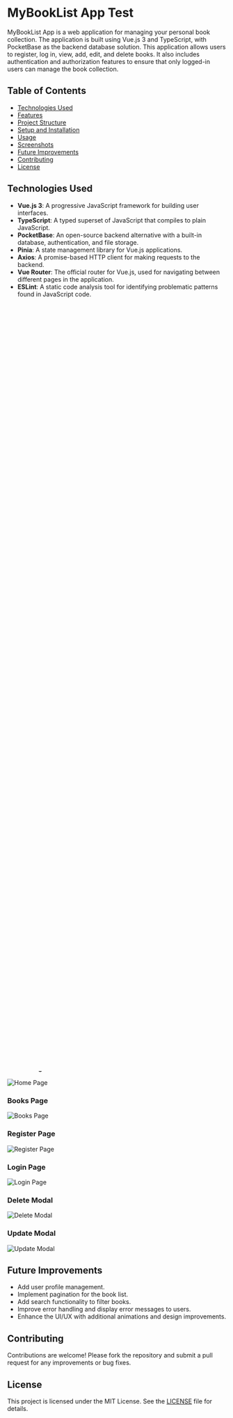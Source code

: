
# MyBookList App Test

MyBookList App is a web application for managing your personal book collection. The application is built using Vue.js 3 and TypeScript, with PocketBase as the backend database solution. This application allows users to register, log in, view, add, edit, and delete books. It also includes authentication and authorization features to ensure that only logged-in users can manage the book collection.

## Table of Contents
- [Technologies Used](#technologies-used)
- [Features](#features)
- [Project Structure](#project-structure)
- [Setup and Installation](#setup-and-installation)
- [Usage](#usage)
- [Screenshots](#screenshots)
- [Future Improvements](#future-improvements)
- [Contributing](#contributing)
- [License](#license)

## Technologies Used

- **Vue.js 3**: A progressive JavaScript framework for building user interfaces.
- **TypeScript**: A typed superset of JavaScript that compiles to plain JavaScript.
- **PocketBase**: An open-source backend alternative with a built-in database, authentication, and file storage.
- **Pinia**: A state management library for Vue.js applications.
- **Axios**: A promise-based HTTP client for making requests to the backend.
- **Vue Router**: The official router for Vue.js, used for navigating between different pages in the application.
- **ESLint**: A static code analysis tool for identifying problematic patterns found in JavaScript code.
- **Prettier**: An opinionated code formatter to ensure consistent code style.
- **CSS**: Used for styling the application and making it look modern and responsive.

## Features

- **User Authentication**: Users can register and log in to the application.
- **Authorization**: Only authenticated users can access the main features of the app, such as viewing and managing books.
- **CRUD Operations**: Users can create, read, update, and delete books from their collection.
- **Responsive Design**: The application is designed to work well on both desktop and mobile devices.
- **Modals for Edit and Delete Confirmation**: User-friendly modals are used for editing book details and confirming deletion of books.

## Project Structure

The project is structured as follows:

\`\`\`
my-vue-pocketbase-app/
├── public/
│   └── index.html
├── src/
│   ├── assets/
│   ├── components/
│   ├── router/
│   │   └── index.ts
│   ├── services/
│   │   └── api.ts
│   ├── stores/
│   │   └── auth.ts
│   ├── views/
│   │   ├── Books.vue
│   │   ├── HomePage.vue
│   │   ├── Login.vue
│   │   ├── Register.vue
│   └── App.vue
│   └── main.ts
├── .eslintrc.js
├── .prettierrc
├── package.json
├── tsconfig.json
├── vite.config.ts
└── README.md
\`\`\`

## Setup and Installation

To set up and run this project locally, follow these steps:

### 1. Clone the Repository

Clone the repository and navigate into the project directory:
\`\`\`bash
git clone https://github.com/umithavare/my-vue-pocketbase-app.git
cd my-vue-pocketbase-app
\`\`\`

### 2. Install Dependencies

Install the required dependencies:
\`\`\`bash
npm install
\`\`\`

### 3. Setup PocketBase

Download and extract PocketBase from the [PocketBase website](https://pocketbase.io/). You can place the extracted files in a directory of your choice. 

Start the PocketBase server:
\`\`\`bash
./pocketbase serve
\`\`\`

This will start the PocketBase server on \`http://localhost:8090\`.

### 4. Run the Development Server

Start the Vue development server:
\`\`\`bash
npm run dev
\`\`\`

The application will be available at \`http://localhost:3000\`.

## Usage

### Register

- Go to the Register page by clicking the "Register" link on the Login page.
- Enter your email and password to create a new account.

### Login

- Enter your email and password to log in.
- After logging in, you will be redirected to the Home page.

### View Books

- Click on the "Books" link in the navigation bar to view your book collection.

### Add Book

- Enter the title and author of the book in the provided form.
- Click the "Add Book" button to add the book to your collection.

### Edit Book

- Click the "Edit" button next to a book to open the edit modal.
- Update the book details and click "Update Book" to save the changes.

### Delete Book

- Click the "Delete" button next to a book to open the delete confirmation modal.
- Confirm the deletion to remove the book from your collection.

## Screenshots

### Home Page
![Home Page](screenshots/home.png)

### Books Page
![Books Page](screenshots/books.png)

### Register Page
![Register Page](screenshots/register.png)

### Login Page
![Login Page](screenshots/login.png)

### Delete Modal
![Delete Modal](screenshots/deletemodal.png)

### Update Modal
![Update Modal](screenshots/updatemodal.png)


## Future Improvements

- Add user profile management.
- Implement pagination for the book list.
- Add search functionality to filter books.
- Improve error handling and display error messages to users.
- Enhance the UI/UX with additional animations and design improvements.

## Contributing

Contributions are welcome! Please fork the repository and submit a pull request for any improvements or bug fixes.

## License

This project is licensed under the MIT License. See the [LICENSE](LICENSE) file for details.
